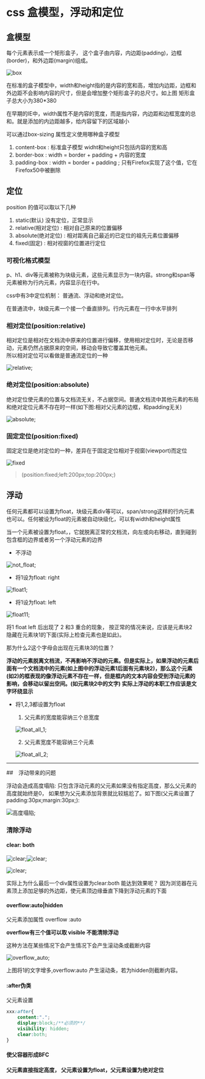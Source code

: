# css 盒模型，浮动和定位

## 盒模型

每个元素表示成一个矩形盒子， 这个盒子由内容，内边距(padding)，边框(border)，和外边距(margin)组成。

![box](https://raw.githubusercontent.com/szw782699/blog/master/assets/201703/box.png)

在标准的盒子模型中，width和height指的是内容的宽和高，增加内边距，边框和外边距不会影响内容的尺寸，但是会增加整个矩形盒子的总尺寸。如上图 矩形盒子总大小为380*380  

在早期的IE中，width属性不是内容的宽度，而是指内容，内边距和边框宽度的总和。就是添加的内边距越多，给内容留下的区域越小

可以通过box-sizing 属性定义使用哪种盒子模型

 1. content-box : 标准盒子模型 widht和height只包括内容的宽和高
 1. border-box : width  = border + padding + 内容的宽度
 3. padding-box : width = border + padding ;  只有Firefox实现了这个值，它在Firefox50中被删除

## 定位

position 的值可以取以下几种

 1. static(默认) 没有定位，正常显示
 1. relative(相对定位) : 相对自己原来的位置偏移
 1. absolute(绝对定位) : 相对距离自己最近的已定位的祖先元素位置偏移
 1. fixed(固定) : 相对视窗的位置进行定位

### 可视化格式模型

p、h1、div等元素被称为块级元素，这些元素显示为一块内容。strong和span等元素被称为行内元素，内容显示在行中。

css中有3中定位机制： 普通流、浮动和绝对定位。  

在普通流中，块级元素一个接一个垂直排列。行内元素在一行中水平排列

### 相对定位(position:relative)

相对定位是相对在文档流中原来的位置进行偏移，使用相对定位时，无论是否移动，元素仍然占据原来的空间，移动会导致它覆盖其他元素。  
所以相对定位可以看做是普通流定位的一种

![relative](https://raw.githubusercontent.com/szw782699/blog/master/assets/201703/relative.png);

### 绝对定位(position:absolute)

绝对定位使元素的位置与文档流无关，不占据空间。普通文档流中其他元素的布局和绝对定位元素不存在时一样(如下图:相对父元素的边框，和padding无关)

![absolute](https://raw.githubusercontent.com/szw782699/blog/master/assets/201703/absolute.png);

### 固定定位(position:fixed)
固定定位是绝对定位的一种，差异在于固定定位相对于视窗(viewport)而定位

![fixed](https://raw.githubusercontent.com/szw782699/blog/master/assets/201703/fixed.png)

> (position:fixed;left:200px;top:200px;)


## 浮动

任何元素都可以设置为float，块级元素div等可以，span/strong这样的行内元素也可以。任何被设为float的元素被自动块级化，可以有width和height属性  

当一个元素被设置为float，，它就脱离正常的文档流，向左或向右移动，直到碰到包含框的边界或者另一个浮动元素的边界

- 不浮动

![not_float](https://raw.githubusercontent.com/szw782699/blog/master/assets/201703/not_float.png);

- 将1设为float: right

![float1](https://raw.githubusercontent.com/szw782699/blog/master/assets/201703/float1.png);

- 将1设为float: left

![float11](https://raw.githubusercontent.com/szw782699/blog/master/assets/201703/float11.png);

将1 float left 后出现了 2 和3 重合的现象， 按正常的情况来说，应该是元素块2 隐藏在元素块1的下面(实际上检查元素也是如此)。

那为什么2这个字母会出现在元素块3的位置？ 

**浮动的元素脱离文档流，不再影响不浮动的元素。但是实际上，如果浮动的元素后面有一个文档流中的元素(如上图中的浮动元素1后面有元素块2)，那么这个元素(如2)的框表现的像浮动元素不存在一样，但是框内的文本内容会受到浮动元素的影响，会移动以留出空间。(如元素块2中的文字) 实际上浮动的本职工作应该是文字环绕显示**

- 将1,2,3都设置为float
  
  1. 父元素的宽度能容纳三个总宽度

  ![float_all_1](https://raw.githubusercontent.com/szw782699/blog/master/assets/201703/float_all_1.png);

  2. 父元素宽度不能容纳三个元素

  ![float_all_2](https://raw.githubusercontent.com/szw782699/blog/master/assets/201703/float_all_2.png);



*** 

##　浮动带来的问题

浮动会造成高度塌陷: 只包含浮动元素的父元素如果没有指定高度，那么父元素的高度就始终是0，
如果想为父元素添加背景就比较尴尬了。如下图(父元素设置了 padding:30px;margin:30px;):

![高度塌陷](https://raw.githubusercontent.com/szw782699/blog/master/assets/201703/height_taxian.png);


### 清除浮动

#### clear: both

![clear](https://raw.githubusercontent.com/szw782699/blog/master/assets/201703/clear_both_code.png);![clear](https://raw.githubusercontent.com/szw782699/blog/master/assets/201703/clear_both_code1.png);

![clear](https://raw.githubusercontent.com/szw782699/blog/master/assets/201703/clear_both.png);

实际上为什么最后一个div属性设置为clear:both 能达到效果呢？
因为浏览器在元素顶上添加足够的外边距，使元素顶边缘垂直下降到浮动元素的下面

#### overflow:auto|hidden

父元素添加属性 overflow :auto 

**overflow有三个值可以取 visible 不能清除浮动**

这种方法在某些情况下会产生情况下会产生滚动条或截断内容

![overflow_auto](https://raw.githubusercontent.com/szw782699/blog/master/assets/201703/overflow_auto.png);

上图将1的文字增多,overflow:auto 产生滚动条，若为hidden则截断内容。

#### :after伪类

父元素设置

```css
xxx:after{
    content:".";
    display:block;/**必须的**/
    visibility: hidden;
    clear:both;   
}
```

#### 使父容器形成BFC



#### 父元素直接指定高度， 父元素设置为float，父元素设置为绝对定位
















